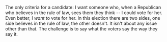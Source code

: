 The only criteria for a candidate: I want someone who, when a Republican who believes in the rule of law, sees them they think -- I could vote for her. Even better, I <i>want</i> to vote for her. In this election there are two sides, one side believes in the rule of law, the other doesn't. It isn't about any issue other than that. The challenge is to say what the voters say the way they say it. 
